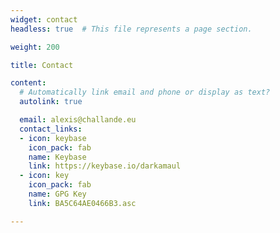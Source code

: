 ```yaml
---
widget: contact
headless: true  # This file represents a page section.

weight: 200

title: Contact

content:
  # Automatically link email and phone or display as text?
  autolink: true

  email: alexis@challande.eu
  contact_links:
  - icon: keybase
    icon_pack: fab
    name: Keybase
    link: https://keybase.io/darkamaul
  - icon: key
    icon_pack: fab
    name: GPG Key
    link: BA5C64AE0466B3.asc

---
```

